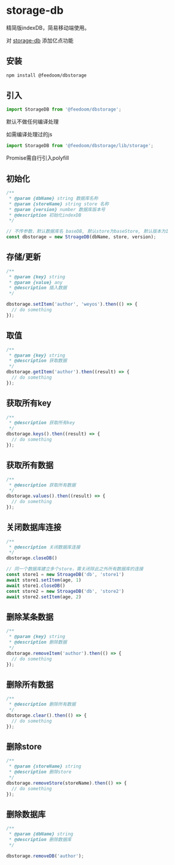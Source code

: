 # storage-db

精简版indexDB，简易移动端使用。

对 [storage-db](https://github.com/weyos/storage-db) 添加亿点功能

## 安装

```sh
npm install @feedoom/dbstorage
```

## 引入

```js
import StorageDB from '@feedoom/dbstorage';
```

默认不做任何编译处理

如需编译处理过的js

```js
import StorageDB from '@feedoom/dbstorage/lib/storage';
```

Promise需自行引入polyfill

## 初始化

```js
/**
 * @param {dbName} string 数据库名称
 * @param {storeName} string store 名称
 * @param {version} number 数据库版本号
 * @description 初始化indexDB
 */

// 不传参数，默认数据库名 baseDB, 默认store为baseStore, 默认版本为1
const dbstorage = new StroageDB(dbName, store, version);
```

## 存储/更新

```js
/**
 * @param {key} string
 * @param {value} any
 * @description 插入数据
 */

dbstorage.setItem('author', 'weyos').then(() => {
  // do something
});
```

## 取值

```js
/**
 * @param {key} string
 * @description 获取数据
 */
dbstorage.getItem('author').then((result) => {
  // do something
});
```

## 获取所有key

```js
/**
 * @description 获取所有key
 */
dbstorage.keys().then((result) => {
  // do something
});
```

## 获取所有数据

```js
/**
 * @description 获取所有数据
 */
dbstorage.values().then((result) => {
  // do something
});
```

## 关闭数据库连接

```js
/**
 * @description 关闭数据库连接
 */
dbstorage.closeDB()

// 同一个数据库建立多个store，需关闭除此之外所有数据库的连接
const store1 = new StroageDB('db', 'store1')
await store1.setItem(age, 1)
await store1.closeDB()
const store2 = new StroageDB('db', 'store2')
await store2.setItem(age, 2)
```

## 删除某条数据

```js
/**
 * @param {key} string
 * @description 删除数据
 */
dbstorage.removeItem('author').then(() => {
  // do something
});
```

## 删除所有数据

```js
/**
 * @description 删除所有数据
 */
dbstorage.clear().then(() => {
  // do something
});
```

## 删除store

```js
/**
 * @param {storeName} string
 * @description 删除store
 */
dbstorage.removeStore(storeName).then(() => {
  // do something
});
```

## 删除数据库

```js
/**
 * @param {dbName} string
 * @description 删除数据库
 */

dbstorage.removeDB('author');
```
